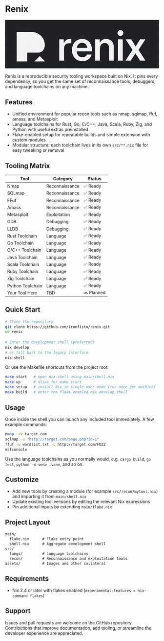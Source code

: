 # Renix

![Renix Banner](assets/image.png)

Renix is a reproducible security tooling workspace built on Nix. It pins every dependency, so you get the same set of reconnaissance tools, debuggers, and language toolchains on any machine.

## Features
- Unified environment for popular recon tools such as nmap, sqlmap, ffuf, amass, and Metasploit
- Language toolchains for Rust, Go, C/C++, Java, Scala, Ruby, Zig, and Python with useful extras preinstalled
- Flake-enabled setup for repeatable builds and simple extension with custom modules
- Modular structure: each toolchain lives in its own `src/**.nix` file for easy tweaking or removal

## Tooling Matrix
| Tool | Category | Status |
| --- | --- | --- |
| Nmap | Reconnaissance | ✅ Ready |
| SQLmap | Reconnaissance | ✅ Ready |
| FFuf | Reconnaissance | ✅ Ready |
| Amass | Reconnaissance | ✅ Ready |
| Metasploit | Exploitation | ✅ Ready |
| GDB | Debugging | ✅ Ready |
| LLDB | Debugging | ✅ Ready |
| Rust Toolchain | Language | ✅ Ready |
| Go Toolchain | Language | ✅ Ready |
| C/C++ Toolchain | Language | ✅ Ready |
| Java Toolchain | Language | ✅ Ready |
| Scala Toolchain | Language | ✅ Ready |
| Ruby Toolchain | Language | ✅ Ready |
| Zig Toolchain | Language | ✅ Ready |
| Python Toolchain | Language | ✅ Ready |
| Your Tool Here | TBD | 🔜 Planned |

## Quick Start
```bash
# Clone the repository
git clone https://github.com/ironfisto/renix.git
cd renix

# Enter the development shell (preferred)
nix develop
# or fall back to the legacy interface
nix-shell
```

Or use the Makefile shortcuts from the project root:

```bash
make start   # open nix-shell using main/shell.nix
make up      # alias for make start
make setup   # install Nix in single-user mode (run once per machine)
make build   # enter the flake-enabled nix develop shell
```

## Usage
Once inside the shell you can launch any included tool immediately. A few example commands:
```bash
nmap -sV target.com
sqlmap -u "http://target.com/page.php?id=1"
ffuf -w wordlist.txt -u http://target.com/FUZZ
msfconsole
```
Use the language toolchains as you normally would, e.g. `cargo build`, `go test`, `python -m venv .venv`, and so on.

## Customize
- Add new tools by creating a module (for example `src/recon/mytool.nix`) and importing it from `main/shell.nix`
- Update existing tool versions by editing the relevant Nix expressions
- Pin additional inputs by extending `main/flake.nix`

## Project Layout
```
main/
  flake.nix      # Flake entry point
  shell.nix      # Aggregate development shell
src/
  langs/         # Language toolchains
  recon/         # Reconnaissance and exploitation tools
assets/          # Images and other collateral
```

## Requirements
- Nix 2.4 or later with flakes enabled (`experimental-features = nix-command flakes`)

## Support
Issues and pull requests are welcome on the GitHub repository. Contributions that improve documentation, add tooling, or streamline the developer experience are appreciated.
